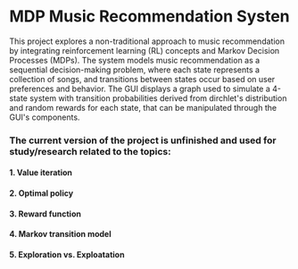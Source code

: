 # MDP Music Recommendation Systen
This project explores a non-traditional approach to music recommendation by integrating reinforcement learning (RL) concepts and Markov Decision Processes (MDPs). The system models music recommendation as a sequential decision-making problem, where each state represents a collection of songs, and transitions between states occur based on user preferences and behavior.
The GUI displays a graph used to simulate a 4-state system  with transition probabilities derived from dirchlet's distribution and random rewards for each state, that can be manipulated through the GUI's components. 

### The current version of the project is unfinished and used for study/research related to the topics:

#### 1. Value iteration 
#### 2. Optimal policy
#### 3. Reward function
#### 4. Markov transition model
#### 5. Exploration vs. Exploatation


